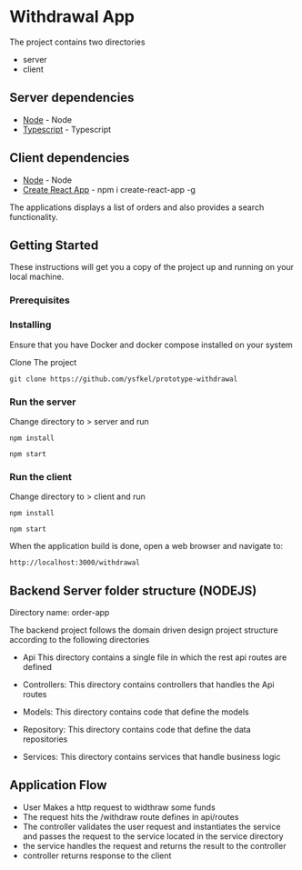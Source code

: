 # Withdrawal App

The project contains two directories

 - server
  - client 

## Server dependencies
   * [Node](https://nodejs.org/en/) - Node
   * [Typescript](https://www.npmjs.com/package/typescript) - Typescript

## Client dependencies
   * [Node](https://nodejs.org/en/) - Node
   * [Create React App](https://www.npmjs.com/package/create-react-app) - npm i create-react-app -g 
   

The applications displays a list of orders and also provides a search functionality.


## Getting Started

These instructions will get you a copy of the project up and running on your local machine.

### Prerequisites
 
### Installing 

Ensure that you have Docker and docker compose installed on your system

Clone The project 

```
git clone https://github.com/ysfkel/prototype-withdrawal
```

### Run the server 

Change directory to > server  and  run 

```
npm install 
```

```
npm start 
```

### Run the client 

Change directory to > client  and  run 

```
npm install 
```

```
npm start 
```

When the application build is done, open a web browser and navigate to:

```
http://localhost:3000/withdrawal
```
 
## Backend Server folder structure (NODEJS)

Directory name: order-app

The backend project follows the domain driven design project structure according 
to the following directories

* Api
   This directory contains a single file in which the rest api routes are defined

* Controllers:
   This directory contains controllers that handles the Api routes
   
* Models:
   This directory contains code that define the models

* Repository:
   This directory contains code that define the  data repositories

* Services:
   This directory contains services that handle business logic


## Application Flow
   
* User Makes a http request to widthraw some funds 
* The request hits the /withdraw route defines in api/routes
* The controller validates the user request and instantiates the service and passes the request to the service located in the service directory
* the service handles the request and returns the result to the controller 
* controller returns response to the client 


